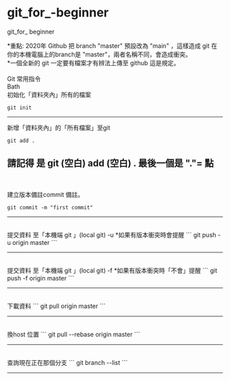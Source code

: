 # git_for_-beginner
git_for_ beginner
    
*重點: 2020年 Github 把 branch "master" 預設改為 "main" ，這樣造成 git  在你的本機電腦上的branch是 "master"，兩者名稱不同，會造成衝突。  
*一個全新的 git 一定要有檔案才有辨法上傳至 github 這是規定。  
<br/> 
Git 常用指令  
Bath  
初始化「資料夾內」所有的檔案  
```  
git init  
```  
--------  
 
新增「資料夾內」的「所有檔案」至git  
```  
git add .  
```  
請記得 是 git (空白) add (空白) .     最後一個是 "."= 點  
--------  
<br/>  

建立版本備註commit 備註。
```  
git commit -m "first commit"  
```    

--------  
<br/>  
提交資料  至「本機端 git 」(local git) -u   
*如果有版本衝突時會提醒  
```  
git push -u origin master  
```    

--------  
<br/>    
提交資料  至「本機端 git 」(local git) -f  
*如果有版本衝突時「不會」提醒  
```  
git push -f origin master  
```    

--------  
<br/>    
下載資料
```  
git pull origin master  
```    

--------  
<br/>    
換host 位置  
```  
git pull --rebase origin master  
```  

--------  
<br/>    
查詢現在正在那個分支
```  
git branch --list  
```  


--------  
<br/>  
